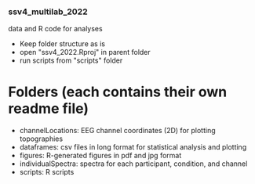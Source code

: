 ### ssv4_multilab_2022
data and R code for analyses

- Keep folder structure as is
- open "ssv4_2022.Rproj" in parent folder
- run scripts from "scripts" folder



# Folders (each contains their own readme file)
- channelLocations: EEG channel coordinates (2D) for plotting topographies
- dataframes: csv files in long format for statistical analysis and plotting
- figures: R-generated figures in pdf and jpg format
- individualSpectra: spectra for each participant, condition, and channel
- scripts: R scripts